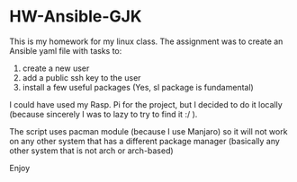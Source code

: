 # HW-Ansible-GJK

This is my homework for my linux class.
The assignment was to create an Ansible yaml file with tasks to:
1) create a new user
2) add a public ssh key to the user
3) install a few useful packages (Yes, sl package is fundamental)

I could have used my Rasp. Pi for the project, but I decided to do it locally
(because sincerely I was to lazy to try to find it :/ ).

The script uses pacman module (because I use Manjaro) so it will not work on any
other system that has a different package manager (basically any other system
that is not arch or arch-based)

Enjoy
